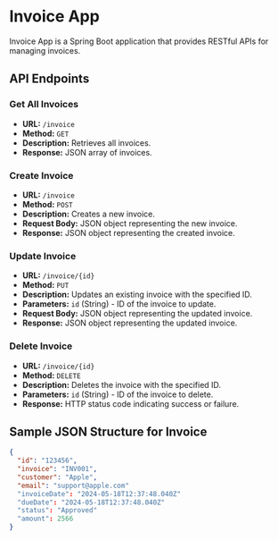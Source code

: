 # Invoice App

Invoice App is a Spring Boot application that provides RESTful APIs for managing invoices.

## API Endpoints

### Get All Invoices

- **URL:** `/invoice`
- **Method:** `GET`
- **Description:** Retrieves all invoices.
- **Response:** JSON array of invoices.

### Create Invoice

- **URL:** `/invoice`
- **Method:** `POST`
- **Description:** Creates a new invoice.
- **Request Body:** JSON object representing the new invoice.
- **Response:** JSON object representing the created invoice.

### Update Invoice

- **URL:** `/invoice/{id}`
- **Method:** `PUT`
- **Description:** Updates an existing invoice with the specified ID.
- **Parameters:** `id` (String) - ID of the invoice to update.
- **Request Body:** JSON object representing the updated invoice.
- **Response:** JSON object representing the updated invoice.

### Delete Invoice

- **URL:** `/invoice/{id}`
- **Method:** `DELETE`
- **Description:** Deletes the invoice with the specified ID.
- **Parameters:** `id` (String) - ID of the invoice to delete.
- **Response:** HTTP status code indicating success or failure.

## Sample JSON Structure for Invoice

```json
{
  "id": "123456",
  "invoice": "INV001",
  "customer": "Apple",
  "email": "support@apple.com"
  "invoiceDate": "2024-05-18T12:37:48.040Z"
  "dueDate": "2024-05-18T12:37:48.040Z"
  "status": "Approved"
  "amount": 2566
}
